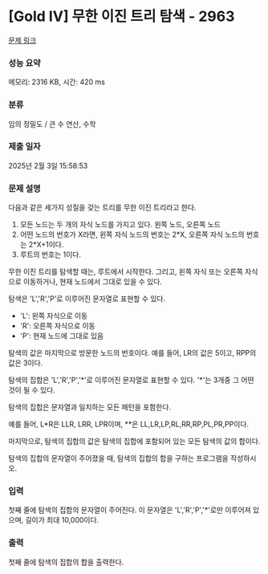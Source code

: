 # [Gold IV] 무한 이진 트리 탐색 - 2963 

[문제 링크](https://www.acmicpc.net/problem/2963) 

### 성능 요약

메모리: 2316 KB, 시간: 420 ms

### 분류

임의 정밀도 / 큰 수 연산, 수학

### 제출 일자

2025년 2월 3일 15:58:53

### 문제 설명

<p>다음과 같은 세가지 성질을 갖는 트리를 무한 이진 트리라고 한다.</p>

<ol>
	<li>모든 노드는 두 개의 자식 노드를 가지고 있다. 왼쪽 노드, 오른쪽 노드</li>
	<li>어떤 노드의 번호가 X라면, 왼쪽 자식 노드의 번호는 2*X, 오른쪽 자식 노드의 번호는 2*X+1이다.</li>
	<li>루트의 번호는 1이다.</li>
</ol>

<p>무한 이진 트리를 탐색할 때는, 루트에서 시작한다. 그리고, 왼쪽 자식 또는 오른쪽 자식으로 이동하거나, 현재 노드에서 그대로 있을 수 있다.</p>

<p>탐색은 'L','R','P'로 이루어진 문자열로 표현할 수 있다.</p>

<ul>
	<li>'L': 왼쪽 자식으로 이동</li>
	<li>'R': 오른쪽 자식으로 이동</li>
	<li>'P': 현재 노드에 그대로 있음</li>
</ul>

<p>탐색의 값은 마지막으로 방문한 노드의 번호이다. 예를 들어, LR의 값은 5이고, RPP의 값은 3이다.</p>

<p>탐색의 집합은 'L','R','P','*'로 이루어진 문자열로 표현할 수 있다. '*'는 3개중 그 어떤 것이 될 수 있다.</p>

<p>탐색의 집합은 문자열과 일치하는 모든 패턴을 포함한다.</p>

<p>예를 들어, L*R은 LLR, LRR, LPR이며, **은 LL,LR,LP,RL,RR,RP,PL,PR,PP이다.</p>

<p>마지막으로, 탐색의 집합의 값은 탐색의 집합에 포함되어 있는 모든 탐색의 값의 합이다.</p>

<p>탐색의 집합의 문자열이 주어졌을 때, 탐색의 집합의 합을 구하는 프로그램을 작성하시오.</p>

### 입력 

 <p>첫째 줄에 탐색의 집합의 문자열이 주어진다. 이 문자열은 'L','R','P','*'로만 이루어져 있으며, 길이가 최대 10,000이다.</p>

### 출력 

 <p>첫째 줄에 탐색의 집합의 합을 출력한다.</p>

